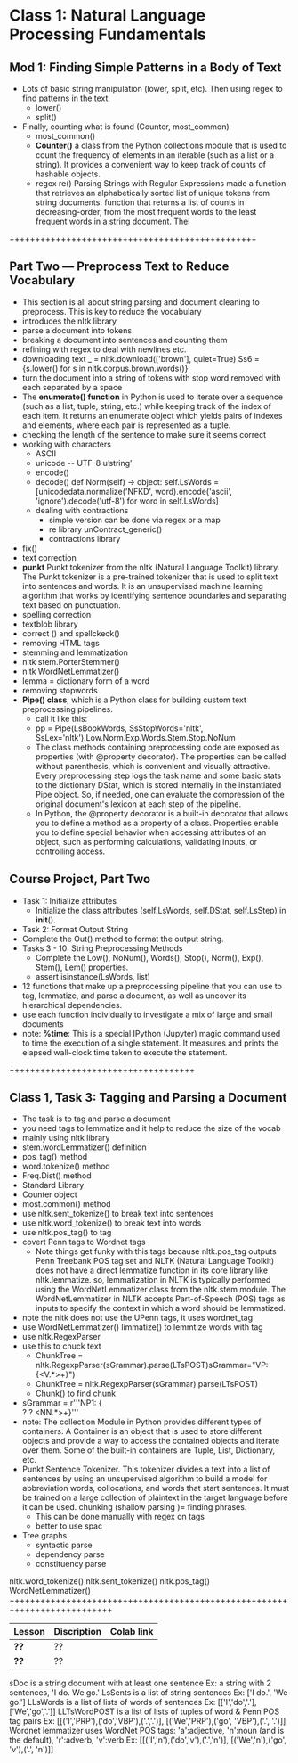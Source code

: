 # Class 1: Natural Language Processing Fundamentals 

## Mod 1: Finding Simple Patterns in a Body of Text
- Lots of basic string manipulation (lower, split, etc). Then using regex to find patterns in the text.
   - lower()
   - split()
- Finally, counting what is found (Counter, most_common)
   - most_common()
   - **Counter()**   a class from the Python collections module that is used to count the frequency of elements in an iterable (such as a list or a string). It provides a convenient way to keep track of counts of hashable objects.
   - regex re()    Parsing Strings with Regular Expressions
made a function that retrieves an alphabetically sorted list of unique tokens from string documents.  function that returns a list of counts in decreasing-order, from the most frequent words to the least frequent words in a string document. Thei 

++++++++++++++++++++++++++++++++++++++++++++++++

## Part Two — Preprocess Text to Reduce Vocabulary
- This section is all about string parsing and document cleaning to preprocess. This is key to reduce the vocabulary
- introduces the nltk library
- parse a document into tokens
- breaking a document into sentences and counting them
- refining with regex to deal with newlines etc.
- downloading text    _ = nltk.download(['brown'], quiet=True)      Ss6 = {s.lower() for s in nltk.corpus.brown.words()}
- turn the document into a string of tokens with stop word removed with each separated by a space
- The **enumerate() function** in Python is used to iterate over a sequence (such as a list, tuple, string, etc.) while keeping track of the index of each item. It returns an enumerate object which yields pairs of indexes and elements, where each pair is represented as a tuple.
- checking the length of the sentence to make sure it seems correct
- working with characters
   - ASCII
   - unicode  -- UTF-8  u’string’
   - encode()
   - decode()
    def Norm(self) -> object:
        self.LsWords = [unicodedata.normalize('NFKD', word).encode('ascii', 'ignore').decode('utf-8') for word in self.LsWords]
  - dealing with contractions
     - simple version can be done via regex or a map
     - re library unContract_generic()
     - contractions library
- fix()
- text correction
- **punkt** Punkt tokenizer from the nltk (Natural Language Toolkit) library. The Punkt tokenizer is a pre-trained tokenizer that is used to split text into sentences and words. It is an unsupervised machine learning algorithm that works by identifying sentence boundaries and separating text based on punctuation.
- spelling correction
- textblob library
- correct () and spellckeck()
- removing HTML tags
- stemming and lemmatization
- nltk stem.PorterStemmer()
- nltk WordNetLemmatizer()
- lemma = dictionary form of a word
- removing stopwords
- **Pipe() class**, which is a Python class for building custom text preprocessing pipelines.
   - call it like this:
   - pp = Pipe(LsBookWords, SsStopWords='nltk', SsLex='nltk').Low.Norm.Exp.Words.Stem.Stop.NoNum
   - The class methods containing preprocessing code are exposed as properties (with @property decorator). The properties can be called without parenthesis, which is convenient and visually attractive. Every preprocessing step logs the task name and some basic stats to the dictionary DStat, which is stored internally in the instantiated Pipe object. So, if needed, one can evaluate the compression of the original document's lexicon at each step of the pipeline.
   - In Python, the @property decorator is a built-in decorator that allows you to define a method as a property of a class. Properties enable you to define special behavior when accessing attributes of an object, such as performing calculations, validating inputs, or controlling access.

## Course Project, Part Two
- Task 1: Initialize attributes
   - Initialize the class attributes (self.LsWords, self.DStat, self.LsStep) in __init__().
-    Task 2: Format Output String
   - Complete the Out() method to format the output string.
- Tasks 3 - 10: String Preprocessing Methods
   - Complete the Low(), NoNum(), Words(), Stop(), Norm(), Exp(), Stem(), Lem() properties.
   - assert isinstance(LsWords, list)
- 12 functions that make up a preprocessing pipeline that you can use to tag, lemmatize, and parse a document, as well as uncover its hierarchical dependencies. 
- use each function individually to investigate a mix of large and small documents 
- note: **%time**: This is a special IPython (Jupyter) magic command used to time the execution of a single statement. It measures and prints the elapsed wall-clock time taken to execute the statement.


++++++++++++++++++++++++++++++++++++
## Class 1, Task 3: Tagging and Parsing a Document 
- The task is to tag and parse a document 
- you need tags to lemmatize and it help to reduce the size of the vocab
- mainly using nltk library 
- stem.wordLemmatizer() definition
- pos_tag() method
- word.tokenize() method
- Freq.Dist() method
- Standard Library
- Counter object
- most.common() method
- use nltk.sent_tokenize() to break text into sentences
- use nltk.word_tokenize() to break text into words
- use nltk.pos_tag() to tag
- covert Penn tags to Wordnet tags
   - Note things get funky with this tags because nltk.pos_tag outputs Penn Treebank POS tag set and NLTK (Natural Language Toolkit) does not have a direct lemmatize function in its core library like nltk.lemmatize. so, lemmatization in NLTK is typically performed using the WordNetLemmatizer class from the nltk.stem module. The WordNetLemmatizer in NLTK accepts Part-of-Speech (POS) tags as inputs to specify the context in which a word should be lemmatized.
- note the nltk does not use the UPenn tags, it uses wordnet_tag
- use WordNetLemmatizer()  limmatize() to lemmtize words with tag
- use nltk.RegexParser
- use this to chuck text
   - ChunkTree = nltk.RegexpParser(sGrammar).parse(LTsPOST)sGrammar="VP: {<V.*>+}")
   - ChunkTree = nltk.RegexpParser(sGrammar).parse(LTsPOST)
   - Chunk() to find chunk 
- sGrammar = r'''NP1: {<DT>? <JJ>? <NN.*>+}'''
- note: The collection Module in Python provides different types of containers. A Container is an object that is used to store different objects and provide a way to access the contained objects and iterate over them. Some of the built-in containers are Tuple, List, Dictionary, etc.
- Punkt Sentence Tokenizer. This tokenizer divides a text into a list of sentences by using an unsupervised algorithm to build a model for abbreviation words, collocations, and words that start sentences. It must be trained on a large collection of plaintext in the target language before it can be used. chunking (shallow parsing )= finding phrases.
   - This can be done manually with regex on tags
   - better to use spac
- Tree graphs
   - syntactic parse
   - dependency parse
   - constituency parse 


nltk.word_tokenize() 
 nltk.sent_tokenize()
nltk.pos_tag()
WordNetLemmatizer()
++++++++++++++++++++++++++++++++++++++++++++++++++++++++++++++++++++++++++

| Lesson          |         Discription                                | Colab link    |
|-------------------|----------------------------------------------|------|
| **??**   | ??    |                                 
| **??**   | ??    |    

sDoc is a string document with at least one sentence
Ex: a string with 2 sentences, 'I do. We go.'
LsSents is a list of string sentences
Ex: ['I do.', 'We go.']
LLsWords is a list of lists of words of sentences
Ex: [['I','do','.'],['We','go','.']]
LLTsWordPOST is a list of lists of tuples of word & Penn POS tag pairs
Ex: [[('I','PRP'),('do','VBP'),('.','.')],  [('We','PRP'),('go', 'VBP'),('.', '.')]]
Wordnet lemmatizer uses WordNet POS tags: 'a':adjective, 'n':noun (and is the default), 'r':adverb, 'v':verb
Ex: [[('I','n'),('do','v'),('.','n')],  [('We','n'),('go', 'v'),('.', 'n')]]

